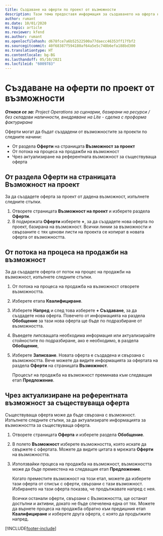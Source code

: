 ```yaml
---
title: Създаване на оферти по проект от възможности
description: Тази тема предоставя информация за създаването на оферта на проект от възможност.
author: rumant
ms.date: 10/01/2020
ms.topic: article
ms.reviewer: kfend
ms.author: rumant
ms.openlocfilehash: d678fce7a6b52522500a77daecc46353ff17fbf2
ms.sourcegitcommit: 40f68387f594180af64a5e5c748b6efa188bd300
ms.translationtype: HT
ms.contentlocale: bg-BG
ms.lasthandoff: 05/10/2021
ms.locfileid: "6009783"
---
```

# <a name="create-project-quotes-from-opportunities"></a>Създаване на оферти по проект от възможности

_**Отнася се за:** Project Operations за сценарии, базирани на ресурси / без складови наличности, внедряване на Lite - сделка с проформа фактуриране_

Оферти могат да бъдат създадени от възможностите за проекти по следните начини:

- От раздела **Оферти** на страницата **Възможност за проект**
- От потока на процеса на продажби на възможност
- Чрез актуализиране на референтната възможност за съществуваща оферта

## <a name="from-the-quotes-tab-of-the-project-opportunity-page"></a>От раздела Оферти на страницата Възможност на проект

За да създадете оферта за проект от дадена възможност, изпълнете следните стъпки.

1. Отворете страницата **Възможност на проект** и изберете раздела **Оферти**. 
2. В подмрежата **Оферти** изберете **+**, за да създадете нова оферта по проект, базирана на възможност. Всички линии за възможности и свързаните с тях ценови листи на проекта се копират в новата оферта от възможността.

## <a name="from-the-opportunity-sales-process-flow"></a>От потока на процеса на продажби на възможност

За да създадете оферта от поток на процес на продажби на възможност, изпълнете следните стъпки.

1. От потока на процеса на продажба на възможност отворете възможността.
2. Изберете етапа **Квалифициране**. 
3. Изберете **Напред** и след това изберете **+ Създаване**, за да създадете нова оферта. Повечето от информацията на раздела **Обобщение** за тази нова оферта ще бъде по подразбиране от възможността. 
4. Въведете липсващата необходима информация или актуализирайте стойностите по подразбиране, ако е необходимо, в раздела **Обобщение**,
5. Изберете **Записване**. Новата оферта е създадена и свързана с възможността. Вече можете да видите информацията за офертата на раздела **Оферти** на страницата **Възможност**. 

   Процесът на продажба на възможност преминава към следващия етап **Предложение**.


## <a name="by-updating-the-opportunity-reference-on-an-existing-quote"></a>Чрез актуализиране на референтната възможност за съществуваща оферта

Съществуваща оферта може да бъде свързана с възможност. Изпълнете следните стъпки, за да актуализирате информацията за възможността за съществуваща оферта.

1. Отворете страницата **Оферта** и изберете раздела **Обобщение**.
2. В полето **Възможност** изберете възможността, която искате да свържете с офертата. Можете да видите цитата в мрежата **Оферти** на възможността. 
3. Използвайки процеса на продажба на възможност, възможността може да бъде преместена на следващия етап **Предложение**. 

   Когато преместите възможност на този етап, можете да изберете тази оферта от списък с оферти, свързани с тази възможност. Избирането на тази оферта показва, че продължавате напред с нея.

   Всички останали оферти, свързани с Възможността, ще останат достъпни и активни, докато не бъде спечелена една от тях. Можете да върнете процеса на продажба обратно към предишния етап **Квалифициране** и изберете друга оферта, с която да продължите напред.


[!INCLUDE[footer-include](../includes/footer-banner.md)]